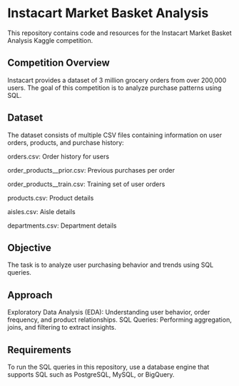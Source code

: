 # Instacart Market Basket Analysis
This repository contains code and resources for the Instacart Market Basket Analysis Kaggle competition.

## Competition Overview
Instacart provides a dataset of 3 million grocery orders from over 200,000 users. The goal of this competition is to analyze purchase patterns using SQL.

## Dataset
The dataset consists of multiple CSV files containing information on user orders, products, and purchase history:

orders.csv: Order history for users

order_products__prior.csv: Previous purchases per order

order_products__train.csv: Training set of user orders

products.csv: Product details

aisles.csv: Aisle details

departments.csv: Department details

## Objective
The task is to analyze user purchasing behavior and trends using SQL queries.

## Approach
Exploratory Data Analysis (EDA): Understanding user behavior, order frequency, and product relationships.
SQL Queries: Performing aggregation, joins, and filtering to extract insights.
## Requirements
To run the SQL queries in this repository, use a database engine that supports SQL such as PostgreSQL, MySQL, or BigQuery.

